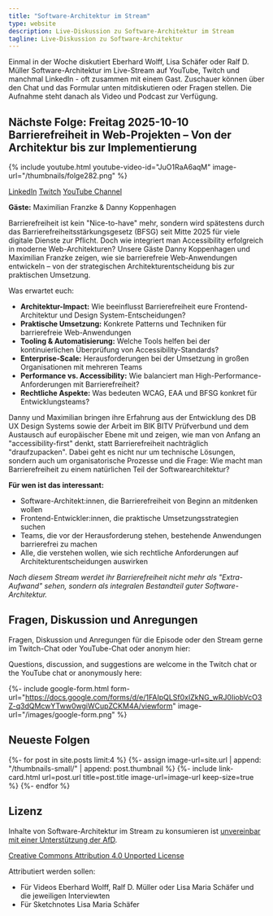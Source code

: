 ```yaml
---
title: "Software-Architektur im Stream"
type: website
description: Live-Diskussion zu Software-Architektur im Stream
tagline: Live-Diskussion zu Software-Architektur
---
```


Einmal in der Woche diskutiert Eberhard Wolff, Lisa Schäfer oder Ralf
D. Müller
Software-Architektur im
Live-Stream auf YouTube, Twitch und manchmal LinkedIn - oft zusammen mit einem
Gast. Zuschauer können über den Chat und
das Formular unten mitdiskutieren oder Fragen
stellen. 
Die Aufnahme steht danach als Video und Podcast zur Verfügung.

## Nächste Folge: Freitag 2025-10-10 Barrierefreiheit in Web-Projekten – Von der Architektur bis zur Implementierung

{% include youtube.html
  youtube-video-id="JuO1RaA6aqM"
  image-url="/thumbnails/folge282.png"
%}

<section id="content-links">
	<a href="https://www.linkedin.com/events/7381586002278027265/">LinkedIn</a>
	<a href="https://www.twitch.tv/ebrwolff">Twitch</a>
	<a href="https://www.youtube.com/@EberhardWolff">YouTube Channel</a>
</section>

**Gäste:** Maximilian Franzke & Danny Koppenhagen

Barrierefreiheit ist kein "Nice-to-have" mehr, sondern wird spätestens durch
das Barrierefreiheitsstärkungsgesetz (BFSG) seit Mitte 2025 für viele digitale
Dienste zur Pflicht. Doch wie integriert man Accessibility erfolgreich in
moderne Web-Architekturen? Unsere Gäste Danny Koppenhagen und Maximilian Franzke
zeigen, wie sie barrierefreie Web-Anwendungen entwickeln – von der strategischen
Architekturentscheidung bis zur praktischen Umsetzung.

Was erwartet euch:
* **Architektur-Impact:** Wie beeinflusst Barrierefreiheit eure
  Frontend-Architektur und Design System-Entscheidungen?
* **Praktische Umsetzung:** Konkrete Patterns und Techniken für
  barrierefreie Web-Anwendungen
* **Tooling & Automatisierung:** Welche Tools helfen bei der
  kontinuierlichen Überprüfung von Accessibility-Standards?
* **Enterprise-Scale:** Herausforderungen bei der Umsetzung in großen
  Organisationen mit mehreren Teams
* **Performance vs. Accessibility:** Wie balanciert man
  High-Performance-Anforderungen mit Barrierefreiheit?
* **Rechtliche Aspekte:** Was bedeuten WCAG, EAA und BFSG konkret für
  Entwicklungsteams?

Danny und Maximilian bringen ihre Erfahrung aus der Entwicklung des 
DB UX Design Systems sowie der Arbeit im BIK BITV Prüfverbund und dem
Austausch auf europäischer Ebene mit und zeigen, wie man von Anfang an
"accessibility-first" denkt, statt Barrierefreiheit nachträglich
"draufzupacken". Dabei geht es nicht nur um technische Lösungen, sondern
auch um organisatorische Prozesse und die Frage: Wie macht man
Barrierefreiheit zu einem natürlichen Teil der Softwarearchitektur?

**Für wen ist das interessant:**

* Software-Architekt:innen, die Barrierefreiheit von Beginn an
  mitdenken wollen
* Frontend-Entwickler:innen, die praktische Umsetzungsstrategien suchen
* Teams, die vor der Herausforderung stehen, bestehende Anwendungen
  barrierefrei zu machen
* Alle, die verstehen wollen, wie sich rechtliche Anforderungen auf
  Architekturentscheidungen auswirken
  
*Nach diesem Stream werdet ihr Barrierefreiheit nicht mehr als
"Extra-Aufwand" sehen, sondern als integralen Bestandteil guter
Software-Architektur.*

<!-- https://claude.ai/public/artifacts/e3c372ae-47cd-4706-9316-61aafb0be64a -\->

<!-- [Zum Kalendar hinzufügen](stream.ics) -->

## Fragen, Diskussion und Anregungen

Fragen, Diskussion und Anregungen für die Episode oder den Stream gerne im Twitch-Chat oder
YouTube-Chat oder anonym hier:

Questions, discussion, and suggestions are welcome in the Twitch chat or the
YouTube chat or
anonymously here:

{%- include google-form.html
  form-url="https://docs.google.com/forms/d/e/1FAIpQLSf0xIZkNG_wRJ0IiobVcO3Z-q3dQMcwYTww0wgiWCupZCKM4A/viewform"
  image-url="/images/google-form.png"
  %}

## Neueste Folgen

<div class="image-grid">
{%- for post in site.posts limit:4 %}
{%- assign image-url=site.url | append: "/thumbnails-small/" | append: post.thumbnail %}
{%- include link-card.html
  url=post.url
  title=post.title
  image-url=image-url
  keep-size=true
  %}
{%- endfor %}
</div>

## Lizenz

Inhalte von Software-Architektur im Stream zu konsumieren ist
[unvereinbar mit einer Unterstützung der AfD](/2024/01/22/folge198.html).

[Creative Commons Attribution 4.0 Unported
License](http://creativecommons.org/licenses/by/4.0/)

Attributiert werden sollen:

* Für Videos Eberhard Wolff, Ralf D. Müller oder Lisa Maria Schäfer und die jeweiligen Interviewten
* Für Sketchnotes Lisa Maria Schäfer

<a rel="me" href="https://mastodon.social/@ewolff"></a>
